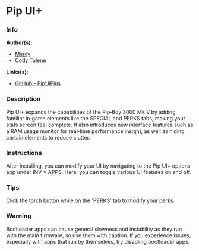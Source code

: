 # Pip UI+

### Info

**Author(s):**

- [Mercy](https://github.com/MercurialPony)
- [Cody Tolene](https://github.com/CodyTolene)

**Links(s):**

- [GitHub - PipUiPlus](https://github.com/MercurialPony/PipUiPlus)

### Description

Pip UI+ expands the capabilities of the Pip‑Boy 3000 Mk V by adding familiar
in‑game elements like the SPECIAL and PERKS tabs, making your stats screen feel
complete. It also introduces new interface features such as a RAM usage monitor
for real‑time performance insight, as well as hiding certain elements to reduce
clutter.

### Instructions

After installing, you can modify your UI by navigating to the Pip UI+ options
app under INV > APPS. Here, you can toggle various UI features on and off.

### Tips

Click the torch button while on the 'PERKS' tab to modify your perks.

### Warning

Bootloader apps can cause general slowness and instability as they run with the
main firmware, so use them with caution. If you experience issues, especially
with apps that run by themselves, try disabling bootloader apps.

